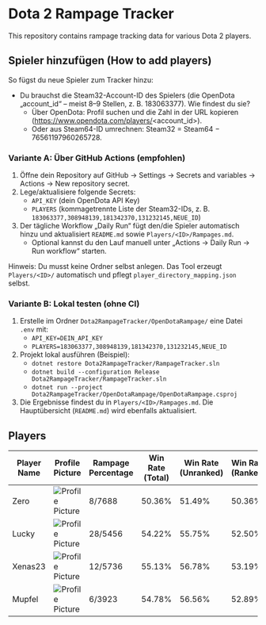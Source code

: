 # Dota 2 Rampage Tracker
This repository contains rampage tracking data for various Dota 2 players.

## Spieler hinzufügen (How to add players)
So fügst du neue Spieler zum Tracker hinzu:

- Du brauchst die Steam32-Account-ID des Spielers (die OpenDota „account_id“ – meist 8–9 Stellen, z. B. 183063377). Wie findest du sie?
  - Über OpenDota: Profil suchen und die Zahl in der URL kopieren (https://www.opendota.com/players/<account_id>).
  - Oder aus Steam64-ID umrechnen: Steam32 = Steam64 − 76561197960265728.

### Variante A: Über GitHub Actions (empfohlen)
1) Öffne dein Repository auf GitHub → Settings → Secrets and variables → Actions → New repository secret.
2) Lege/aktualisiere folgende Secrets:
	- `API_KEY` (dein OpenDota API Key)
	- `PLAYERS` (kommagetrennte Liste der Steam32-IDs, z. B. `183063377,308948139,181342370,131232145,NEUE_ID`)
3) Der tägliche Workflow „Daily Run“ fügt den/die Spieler automatisch hinzu und aktualisiert `README.md` sowie `Players/<ID>/Rampages.md`.
	- Optional kannst du den Lauf manuell unter „Actions → Daily Run → Run workflow“ starten.

Hinweis: Du musst keine Ordner selbst anlegen. Das Tool erzeugt `Players/<ID>/` automatisch und pflegt `player_directory_mapping.json` selbst.

### Variante B: Lokal testen (ohne CI)
1) Erstelle im Ordner `Dota2RampageTracker/OpenDotaRampage/` eine Datei `.env` mit:
	- `API_KEY=DEIN_API_KEY`
	- `PLAYERS=183063377,308948139,181342370,131232145,NEUE_ID`
2) Projekt lokal ausführen (Beispiel):
	- `dotnet restore Dota2RampageTracker/RampageTracker.sln`
	- `dotnet build --configuration Release Dota2RampageTracker/RampageTracker.sln`
	- `dotnet run --project Dota2RampageTracker/OpenDotaRampage/OpenDotaRampage.csproj`
3) Die Ergebnisse findest du in `Players/<ID>/Rampages.md`. Die Hauptübersicht (`README.md`) wird ebenfalls aktualisiert.

## Players
| Player Name | Profile Picture | Rampage Percentage | Win Rate (Total) | Win Rate (Unranked) | Win Rate (Ranked) | Rampage File |
|-------------|-----------------|--------------------|------------------|---------------------|-------------------|--------------|
| Zero | ![Profile Picture](https://avatars.steamstatic.com/c0a975434fc5b15f662cbe8214fc898c493b55ea_full.jpg) | 8/7688| 50.36% | 51.49% | 50.36% | [Rampages](./Players/183063377/Rampages.md) |
| Lucky | ![Profile Picture](https://avatars.steamstatic.com/1191c81a57194f64acfcda94f0fd0cb94e92eff7_full.jpg) | 28/5456| 54.22% | 55.75% | 52.50% | [Rampages](./Players/308948139/Rampages.md) |
| Xenas23 | ![Profile Picture](https://avatars.steamstatic.com/16392e7c2bf30770c48c4b989eef4a19f237d548_full.jpg) | 12/5736| 55.13% | 56.78% | 53.19% | [Rampages](./Players/181342370/Rampages.md) |
| Mupfel | ![Profile Picture](https://avatars.steamstatic.com/5975408a7d136abfeb6160943f0db7743d542d54_full.jpg) | 6/3923| 54.78% | 56.56% | 52.89% | [Rampages](./Players/131232145/Rampages.md) |

